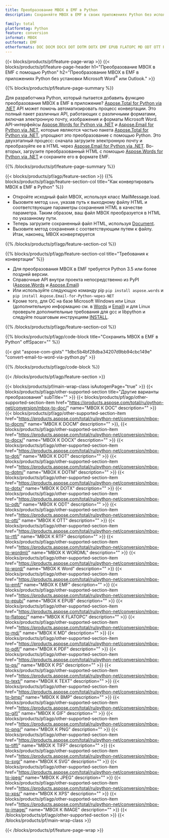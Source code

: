 ```yaml
---
title: Преобразование MBOX в EMF в Python
description: Сохраняйте MBOX в EMF в своих приложениях Python без использования Microsoft Outlook или Word. 

family: total
platformtag: Python
feature: conversion
informat: MBOX
outformat: EMF
otherformats: DOC DOCM DOCX DOT DOTM DOTX EMF EPUB FLATOPC MD ODT OTT PCL PDF PS RTF TEXT WORD WORDML BMP GIF IMAGE JPEG TIFF PNG SVG XPS
---
```

{{< blocks/products/pf/feature-page-wrap >}}
{{< blocks/products/pf/feature-page-header h1="Преобразование MBOX в EMF с помощью Python" h2="Преобразование MBOX в EMF в приложениях Python без установки Microsoft Word<sup>&reg;</sup> или Outlook." >}}

{{% blocks/products/pf/feature-page-summary %}}

Для разработчика Python, который пытается добавить функцию преобразования MBOX в EMF в приложение? [Aspose.Total for Python via .NET](https://products.aspose.com/total/python-net/) API может помочь автоматизировать процесс конвертации. Это полный пакет различных API, работающих с различными форматами, включая электронную почту, изображения и форматы Microsoft Word. API-интерфейсы [Aspose.Words for Python via .NET](https://products.aspose.com/words/python-net/) и [Aspose.Email for Python via .NET](https://products.aspose.com/email/python-net/), которые являются частью пакета [Aspose.Total for Python via .NET](https://products.aspose.com/total/python-net/), упрощают это преобразование с помощью Python. Это двухэтапный процесс: сначала загрузите электронную почту и преобразуйте ее в HTML через [Aspose.Email for Python via .NET](https://products.aspose.com/email/python-net/). Во-вторых, загрузите преобразованный HTML с помощью [Aspose.Words for Python via .NET](https://products.aspose.com/words/python-net/) и сохраните его в формате EMF.

{{% /blocks/products/pf/feature-page-summary %}}

{{< blocks/products/pf/agp/feature-section >}}
{{% blocks/products/pf/agp/feature-section-col title="Как конвертировать MBOX в EMF в Python" %}}

- Откройте исходный файл MBOX, используя класс MailMessage.load.
- Вызовите метод `save`, указав путь к выходному файлу HTML и соответствующие параметры сохранения HTML в качестве параметра. Таким образом, ваш файл MBOX преобразуется в HTML по указанному пути.
- Теперь загрузите сохраненный файл HTML, используя [Document](https://reference.aspose.com/words/python-net/aspose.words/document/).
- Вызовите метод сохранения с соответствующим путем к файлу. Итак, наконец, MBOX конвертируется

{{% /blocks/products/pf/agp/feature-section-col %}}

{{% blocks/products/pf/agp/feature-section-col title="Требования к конвертации" %}}

- Для преобразования MBOX в EMF требуется Python 3.5 или более поздней версии.
- Справочные API внутри проекта непосредственно из PyPI ([Aspose.Words](https://pypi.org/project/aspose-words/) и [Aspose.Email](https://pypi.org/project/Aspose.Email-for-Python-via-NET/))
- Или используйте следующую команду pip ```pip install aspose.words``` и ```pip install Aspose.Email-for-Python-через-NET``` 
- Кроме того, для ОС на базе Microsoft Windows или Linux (дополнительную информацию см. в [Words](https://docs.aspose.com/words/python-net/system-requirements/) и [Email](https://docs.aspose.com/email/python-net/system-requirements/)) и для Linux проверьте дополнительные требования для gcc и libpython и следуйте пошаговым инструкциям [INSTALL](https://docs.aspose.com/words/python-net/installation/).
 

{{% /blocks/products/pf/agp/feature-section-col %}}

{{% blocks/products/pf/agp/code-block title="Сохранить MBOX в EMF в Python" offSpacer="" %}}

{{< gist "aspose-com-gists" "1dbc5b4bf28dba34207d9bb94cbc149e" "convert-email-to-word-via-python.py" >}}

{{% /blocks/products/pf/agp/code-block %}}

{{< /blocks/products/pf/agp/feature-section >}}

{{< blocks/products/pf/main-wrap-class isAutogenPage="true" >}}
{{< blocks/products/pf/agp/other-supported-section title="Другие варианты преобразования" subTitle="" >}}
{{< blocks/products/pf/agp/other-supported-section-item href="https://products.aspose.com/total/ru/python-net/conversion/mbox-to-doc/" name="MBOX К DOC" description="" >}}
{{< blocks/products/pf/agp/other-supported-section-item href="https://products.aspose.com/total/ru/python-net/conversion/mbox-to-docm/" name="MBOX К DOCM" description="" >}},
{{< blocks/products/pf/agp/other-supported-section-item href="https://products.aspose.com/total/ru/python-net/conversion/mbox-to-docx/" name="MBOX К DOCX" description="" >}}
{{< blocks/products/pf/agp/other-supported-section-item href="https://products.aspose.com/total/ru/python-net/conversion/mbox-to-dot/" name="MBOX К DOT" description="" >}}
{{< blocks/products/pf/agp/other-supported-section-item href="https://products.aspose.com/total/ru/python-net/conversion/mbox-to-dotm/" name="MBOX К DOTM" description="" >}}
{{< blocks/products/pf/agp/other-supported-section-item href="https://products.aspose.com/total/ru/python-net/conversion/mbox-to-dotx/" name="MBOX К DOTX" description="" >}}
{{< blocks/products/pf/agp/other-supported-section-item href="https://products.aspose.com/total/ru/python-net/conversion/mbox-to-odt/" name="MBOX К ODT" description="" >}}
{{< blocks/products/pf/agp/other-supported-section-item href="https://products.aspose.com/total/ru/python-net/conversion/mbox-to-ott/" name="MBOX К OTT" description="" >}}
{{< blocks/products/pf/agp/other-supported-section-item href="https://products.aspose.com/total/ru/python-net/conversion/mbox-to-rtf/" name="MBOX К RTF" description="" >}}
{{< blocks/products/pf/agp/other-supported-section-item href="https://products.aspose.com/total/ru/python-net/conversion/mbox-to-wordml/" name="MBOX К WORDML" description="" >}}
{{< blocks/products/pf/agp/other-supported-section-item href="https://products.aspose.com/total/ru/python-net/conversion/mbox-to-word/" name="MBOX К Word" description="" >}}
{{< blocks/products/pf/agp/other-supported-section-item href="https://products.aspose.com/total/ru/python-net/conversion/mbox-to-emf/" name="MBOX К EMF" description="" >}}
{{< blocks/products/pf/agp/other-supported-section-item href="https://products.aspose.com/total/ru/python-net/conversion/mbox-to-epub/" name="MBOX К EPUB" description="" >}}
{{< blocks/products/pf/agp/other-supported-section-item href="https://products.aspose.com/total/ru/python-net/conversion/mbox-to-flatopc/" name="MBOX К FLATOPC" description="" >}}
{{< blocks/products/pf/agp/other-supported-section-item href="https://products.aspose.com/total/ru/python-net/conversion/mbox-to-md/" name="MBOX К MD" description="" >}}
{{< blocks/products/pf/agp/other-supported-section-item href="https://products.aspose.com/total/ru/python-net/conversion/mbox-to-pdf/" name="MBOX К PDF" description="" >}}
{{< blocks/products/pf/agp/other-supported-section-item href="https://products.aspose.com/total/ru/python-net/conversion/mbox-to-ps/" name="MBOX К PS" description="" >}}
{{< blocks/products/pf/agp/other-supported-section-item href="https://products.aspose.com/total/ru/python-net/conversion/mbox-to-text/" name="MBOX К TEXT" description="" >}}
{{< blocks/products/pf/agp/other-supported-section-item href="https://products.aspose.com/total/ru/python-net/conversion/mbox-to-bmp/" name="MBOX К BMP" description="" >}}
{{< blocks/products/pf/agp/other-supported-section-item href="https://products.aspose.com/total/ru/python-net/conversion/mbox-to-gif/" name="MBOX К GIF" description="" >}}
{{< blocks/products/pf/agp/other-supported-section-item href="https://products.aspose.com/total/ru/python-net/conversion/mbox-to-png/" name="MBOX К PNG" description="" >}}
{{< blocks/products/pf/agp/other-supported-section-item href="https://products.aspose.com/total/ru/python-net/conversion/mbox-to-tiff/" name="MBOX К TIFF" description="" >}}
{{< blocks/products/pf/agp/other-supported-section-item href="https://products.aspose.com/total/ru/python-net/conversion/mbox-to-svg/" name="MBOX К SVG" description="" >}}
{{< blocks/products/pf/agp/other-supported-section-item href="https://products.aspose.com/total/ru/python-net/conversion/mbox-to-jpeg/" name="MBOX К JPEG" description="" >}}
{{< blocks/products/pf/agp/other-supported-section-item href="https://products.aspose.com/total/ru/python-net/conversion/mbox-to-xps/" name="MBOX К XPS" description="" >}}
{{< blocks/products/pf/agp/other-supported-section-item href="https://products.aspose.com/total/ru/python-net/conversion/mbox-to-image/" name="MBOX К IMAGE" description="" >}}
{{< /blocks/products/pf/agp/other-supported-section >}}
{{< /blocks/products/pf/main-wrap-class >}}

{{< /blocks/products/pf/feature-page-wrap >}}